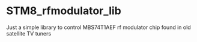 # STM8_rfmodulator_lib
Just a simple library to control MBS74T1AEF rf modulator chip found in old satellite TV tuners
